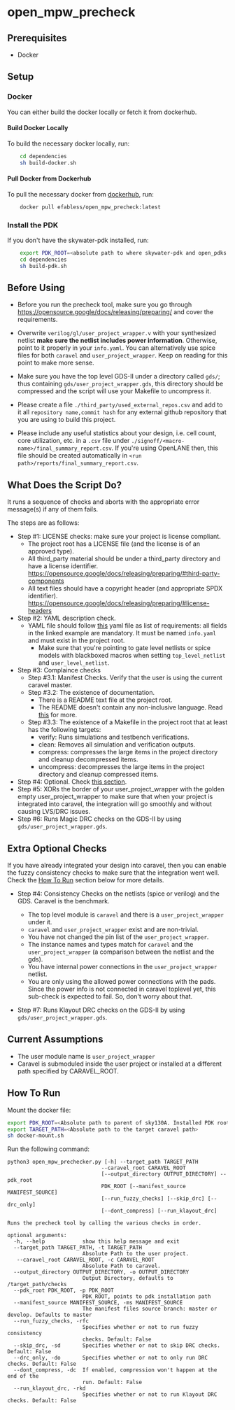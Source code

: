 # open_mpw_precheck

## Prerequisites

- Docker

## Setup

### Docker

You can either build the docker locally or fetch it from dockerhub.
#### Build Docker Locally
To build the necessary docker locally, run:
```bash
    cd dependencies
    sh build-docker.sh
```

#### Pull Docker from Dockerhub
To pull the necessary docker from [dockerhub](https://hub.docker.com/repository/docker/efabless/open_mpw_precheck/tags?page=1&ordering=last_updated), run:
```bash
    docker pull efabless/open_mpw_precheck:latest
```

### Install the PDK
If you don't have the skywater-pdk installed, run:
```bash
    export PDK_ROOT=<absolute path to where skywater-pdk and open_pdks will reside>
    cd dependencies
    sh build-pdk.sh
```

## Before Using

- Before you run the precheck tool, make sure you go through https://opensource.google/docs/releasing/preparing/ and cover the requirements.

- Overwrite `verilog/gl/user_project_wrapper.v` with your synthesized netlist **make sure the netlist includes power information**. Otherwise, point to it properly in your `info.yaml`. You can alternatively use spice files for both `caravel` and `user_project_wrapper`. Keep on reading for this point to make more sense.

- Make sure you have the top level GDS-II under a directory called `gds/`; thus containing `gds/user_project_wrapper.gds`, this directory should be compressed and the script will use your Makefile to uncompress it.

- Please create a file `./third_party/used_external_repos.csv` and add to it all `repository name,commit hash` for any external github repository that you are using to build this project.

- Please include any useful statistics about your design, i.e. cell count, core utilization, etc. in a `.csv` file under `./signoff/<macro-name>/final_summary_report.csv`. If you're using OpenLANE then, this file should be created automatically in `<run path>/reports/final_summary_report.csv`.

## What Does the Script Do?

It runs a sequence of checks and aborts with the appropriate error message(s) if any of them fails.

The steps are as follows:

- Step #1: LICENSE checks: make sure your project is license compliant.
  - The project root has a LICENSE file (and the license is of an approved type).
  - All third_party material should be under a third_party directory and have a license identifier. https://opensource.google/docs/releasing/preparing/#third-party-components
  - All text files should have a copyright header (and appropriate SPDX identifier). https://opensource.google/docs/releasing/preparing/#license-headers
- Step #2: YAML description check.
  - YAML file should follow [this](https://github.com/efabless/caravel/blob/master/info.yaml) yaml file as list of requirements: all fields in the linked example are mandatory. It must be named `info.yaml` and must exist in the project root.
    - Make sure that you're pointing to gate level netlists or spice models with blackboxed macros when setting `top_level_netlist` and `user_level_netlist`.
- Step #3: Complaince checks
  - Step #3.1: Manifest Checks. Verify that the user is using the current caravel master.
  - Step #3.2: The existence of documentation.
    - There is a README text file at the project root.
    - The README doesn't contain any non-inclusive language. Read [this](https://opensource.google/docs/releasing/preparing/#inclusive) for more.
  - Step #3.3: The existence of a Makefile in the project root that at least has the following targets:
    - verify: Runs simulations and testbench verifications.
    - clean: Removes all simulation and verification outputs.
    - compress: compresses the large items in the project directory and cleanup decompressed items.
    - uncompress: decompresses the large items in the project directory and cleanup compressed items.
- Step #4: Optional. Check [this section](#extra-optional-checks).
- Step #5: XORs the border of your user_project_wrapper with the golden empty user_project_wrapper to make sure that when your project is integrated into caravel, the integration will go smoothly and without causing LVS/DRC issues.
- Step #6: Runs Magic DRC checks on the GDS-II by using `gds/user_project_wrapper.gds`.

## Extra Optional Checks

If you have already integrated your design into caravel, then you can enable the fuzzy consistency checks to make sure that the integration went well. Check the [How To Run](#how-to-run) section below for more details.

- Step #4: Consistency Checks on the netlists (spice or verilog) and the GDS. Caravel is the benchmark.
    - The top level module is `caravel` and there is a `user_project_wrapper` under it.
    - `caravel` and `user_project_wrapper` exist and are non-trivial.
    - You have not changed the pin list of the `user_project_wrapper`.
    - The instance names and types match for `caravel` and the `user_project_wrapper` (a comparison between the netlist and the gds).
    - You have internal power connections in the `user_project_wrapper` netlist.
    - You are only using the allowed power connections with the pads. Since the power info is not connected in caravel toplevel yet, this sub-check is expected to fail. So, don't worry about that.

- Step #7: Runs Klayout DRC checks on the GDS-II by using `gds/user_project_wrapper.gds`.

## Current Assumptions

- The user module name is `user_project_wrapper`
- Caravel is submoduled inside the user project or installed at a different path specified by CARAVEL_ROOT.

## How To Run

Mount the docker file:

```bash
export PDK_ROOT=<Absolute path to parent of sky130A. Installed PDK root.>
export TARGET_PATH=<Absolute path to the target caravel path>
sh docker-mount.sh
```

Run the following command:

```
python3 open_mpw_prechecker.py [-h] --target_path TARGET_PATH
                              --caravel_root CARAVEL_ROOT
                              [--output_directory OUTPUT_DIRECTORY] --pdk_root
                              PDK_ROOT [--manifest_source MANIFEST_SOURCE]
                              [--run_fuzzy_checks] [--skip_drc] [--drc_only]
                              [--dont_compress] [--run_klayout_drc]

Runs the precheck tool by calling the various checks in order.

optional arguments:
  -h, --help            show this help message and exit
  --target_path TARGET_PATH, -t TARGET_PATH
                        Absolute Path to the user project.
   --caravel_root CARAVEL_ROOT, -c CARAVEL_ROOT
                        Absolute Path to caravel. 
  --output_directory OUTPUT_DIRECTORY, -o OUTPUT_DIRECTORY
                        Output Directory, defaults to /target_path/checks
  --pdk_root PDK_ROOT, -p PDK_ROOT
                        PDK_ROOT, points to pdk installation path
  --manifest_source MANIFEST_SOURCE, -ms MANIFEST_SOURCE
                        The manifest files source branch: master or develop. Defaults to master
  --run_fuzzy_checks, -rfc
                        Specifies whether or not to run fuzzy consistency
                        checks. Default: False
  --skip_drc, -sd       Specifies whether or not to skip DRC checks. Default: False
  --drc_only, -do       Specifies whether or not to only run DRC checks. Default: False
  --dont_compress, -dc  If enabled, compression won't happen at the end of the
                        run. Default: False
  --run_klayout_drc, -rkd
                        Specifies whether or not to run Klayout DRC checks. Default: False
```
